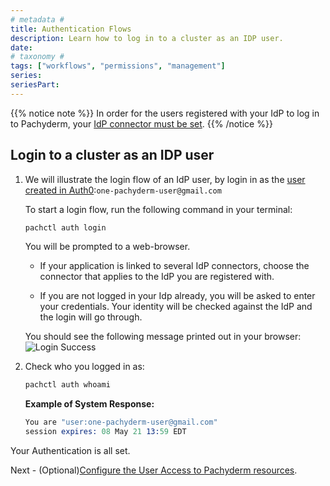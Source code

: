 ```yaml
---
# metadata # 
title: Authentication Flows
description: Learn how to log in to a cluster as an IDP user. 
date: 
# taxonomy #
tags: ["workflows", "permissions", "management"]
series:
seriesPart:
---
```


{{% notice note %}}
In order for the users registered with your IdP to log in to Pachyderm,
your [IdP connector must be set](../idp-dex).
{{% /notice %}}

## Login to a cluster as an IDP user
1. We will illustrate the login flow of an IdP user, 
by login in as the [user created in Auth0](../idp-dex/#1-register-a-pachyderm-application-with-your-idp):`one-pachyderm-user@gmail.com`

      To start a login flow, run the following command in your terminal:

      ```s
      pachctl auth login
      ```

      You will be prompted to a web-browser. 

      - If your application is linked to several IdP connectors, 
      choose the connector that applies to the IdP you are registered with.

      - If you are not logged in your Idp already, you will be asked to enter your credentials. Your identity will be checked against the IdP and the login will go through.

      You should see the following message printed out in your browser:
      ![Login Success](../../images/auth0-login-success.png)

1. Check who you logged in as:

      ```s
      pachctl auth whoami
      ```

      **Example of System Response:**

      ```s
      You are "user:one-pachyderm-user@gmail.com"
      session expires: 08 May 21 13:59 EDT
      ```

Your Authentication is all set. 

Next - (Optional)[Configure the User Access to Pachyderm resources](../../authorization/role-binding).



